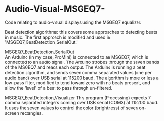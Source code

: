 # Audio-Visual-MSGEQ7-
Code relating to audio-visual displays using the MSGEQ7 equalizer.

Beat detection algorithms: this covers some approaches to detecting beats in music. The first approach is modified and used in 'MSGEQ7_BeatDetection_SerialOut.'

MSGEQ7_BeatDetection_SerialOut\
An Arduino (in my case, ProMini) is connected to an MSGEQ7, which is connected to an audio signal. The Arduino strobes through the seven bands of the MSGEQ7 and reads each output. The Arduino is running a beat detection algorithm, and sends seven comma separated values (one per audio band) over USB serial at 115200 baud.
The algorithm is more or less a low-pass filter, modified to tend toward zero with no beats present, and allow the 'level' of a beat to pass through un-filtered.

MSGEQ7_BeatDetection_Visualizer
This program (Processing) expects 7 comma separated integers coming over USB serial (COM3) at 115200 baud. It uses the seven values to control the color (brightness) of seven on-screen rectangles.
